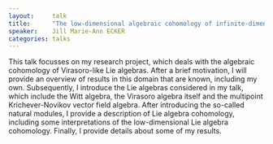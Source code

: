 ```yaml
---
layout:     talk
title:      "The low-dimensional algebraic cohomology of infinite-dimensional Lie algebras of Virasoro-type"
speaker:    Jill Marie-Ann ECKER
categories: talks
---
```

This talk focusses on my research project, which deals with the algebraic cohomology of Virasoro-like Lie algebras. After a brief motivation, I will provide an overview of results in this domain that are known, including my own. Subsequently, I introduce the Lie algebras considered in my talk, which include the Witt algebra, the Virasoro algebra itself and the multipoint Krichever-Novikov vector field algebra. After introducing the so-called natural modules, I provide a description of Lie algebra cohomology, including some interpretations of the low-dimensional Lie algebra cohomology. Finally, I provide details about some of my results.